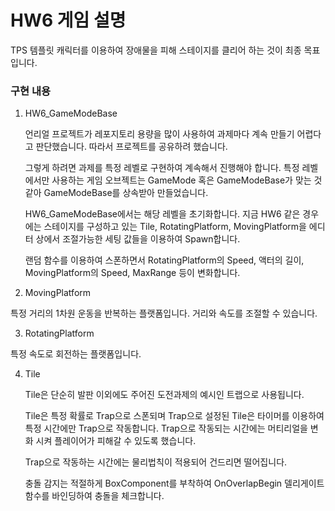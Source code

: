 # HW6 게임 설명



TPS 템플릿 캐릭터를 이용하여 장애물을 피해 스테이지를 클리어 하는 것이 최종 목표입니다.



### 구현 내용

1. HW6_GameModeBase

   언리얼 프로젝트가 레포지토리 용량을 많이 사용하여 과제마다 계속 만들기 어렵다고 판단했습니다. 따라서 프로젝트를 공유하려 했습니다.

   그렇게 하려면 과제를 특정 레벨로 구현하여 계속해서 진행해야 합니다. 특정 레벨에서만 사용하는 게임 오브젝트는 GameMode 혹은 GameModeBase가 맞는 것 같아 GameModeBase를 상속받아 만들었습니다.

   HW6_GameModeBase에서는 해당 레벨을 초기화합니다. 지금 HW6 같은 경우에는 스테이지를 구성하고 있는 Tile, RotatingPlatform, MovingPlatform을 에디터 상에서 조절가능한 세팅 값들을 이용하여 Spawn합니다.

   랜덤 함수를 이용하여 스폰하면서 RotatingPlatform의 Speed, 액터의 길이, MovingPlatform의 Speed, MaxRange 등이 변화합니다.

2.  MovingPlatform

   특정 거리의 1차원 운동을 반복하는 플랫폼입니다. 거리와 속도를 조절할 수 있습니다.

3.  RotatingPlatform

   특정 속도로 회전하는 플랫폼입니다. 

4. Tile

   Tile은 단순히 발판 이외에도 주어진 도전과제의 예시인 트랩으로 사용됩니다.

   Tile은 특정 확률로 Trap으로 스폰되며 Trap으로 설정된 Tile은 타이머를 이용하여 특정 시간에만 Trap으로 작동합니다. Trap으로 작동되는 시간에는 머티리얼을 변화 시켜 플레이어가 피해갈 수 있도록 했습니다.

   Trap으로 작동하는 시간에는 물리법칙이 적용되어 건드리면 떨어집니다. 

   충돌 감지는 적절하게 BoxComponent를 부착하여 OnOverlapBegin 델리게이트 함수를 바인딩하여 충돌을 체크합니다.

